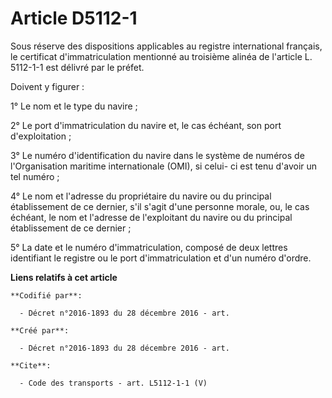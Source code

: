 # Article D5112-1

Sous réserve des dispositions applicables au registre international français, le certificat d'immatriculation mentionné au
troisième alinéa de l'article L. 5112-1-1 est délivré par le préfet. 

Doivent y figurer : 

1° Le nom et le type du navire ; 

2° Le port d'immatriculation du navire et, le cas échéant, son port d'exploitation ; 

3° Le numéro d'identification du navire dans le système de numéros de l'Organisation maritime internationale (OMI), si celui-
ci est tenu d'avoir un tel numéro ; 

4° Le nom et l'adresse du propriétaire du navire ou du principal établissement de ce dernier, s'il s'agit d'une personne
morale, ou, le cas échéant, le nom et l'adresse de l'exploitant du navire ou du principal établissement de ce dernier ; 

5° La date et le numéro d'immatriculation, composé de deux lettres identifiant le registre ou le port d'immatriculation et
d'un numéro d'ordre.

**Liens relatifs à cet article**

	**Codifié par**:

	  - Décret n°2016-1893 du 28 décembre 2016 - art.

	**Créé par**:

	  - Décret n°2016-1893 du 28 décembre 2016 - art.

	**Cite**:

	  - Code des transports - art. L5112-1-1 (V)
